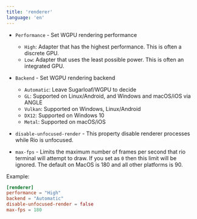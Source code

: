 ```yaml
---
title: 'renderer'
language: 'en'
---
```


- `Performance` - Set WGPU rendering performance

  - `High`: Adapter that has the highest performance. This is often a discrete GPU.
  - `Low`: Adapter that uses the least possible power. This is often an integrated GPU.

- `Backend` - Set WGPU rendering backend

  - `Automatic`: Leave Sugarloaf/WGPU to decide
  - `GL`: Supported on Linux/Android, and Windows and macOS/iOS via ANGLE
  - `Vulkan`: Supported on Windows, Linux/Android
  - `DX12`: Supported on Windows 10
  - `Metal`: Supported on macOS/iOS

- `disable-unfocused-render` - This property disable renderer processes while Rio is unfocused.

- `max-fps` - Limits the maximum number of frames per second that rio terminal will attempt to draw. If you set as `0` then this limit will be ignored. The default on MacOS is 180 and all other platforms is 90.

Example:

```toml
[renderer]
performance = "High"
backend = "Automatic"
disable-unfocused-render = false
max-fps = 180
```
